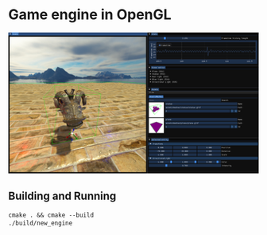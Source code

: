 # Game engine in OpenGL

![Screenshot](screenshot.png)

## Building and Running

```
cmake . && cmake --build
./build/new_engine
```


